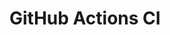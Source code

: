 # GitHub Actions CI



































































































































































































































































































































































































































































































































































































































































































































































































































































































































































































































































































































































































































































































































































































































































































































































































































































































































































































































































































































































































































